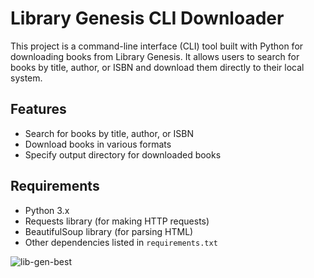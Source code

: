 # Library Genesis CLI Downloader

This project is a command-line interface (CLI) tool built with Python for downloading books from Library Genesis. It allows users to search for books by title, author, or ISBN and download them directly to their local system.

## Features
- Search for books by title, author, or ISBN
- Download books in various formats
- Specify output directory for downloaded books

## Requirements
- Python 3.x
- Requests library (for making HTTP requests)
- BeautifulSoup library (for parsing HTML)
- Other dependencies listed in `requirements.txt`

![lib-gen-best](https://github.com/Nxttyy/libgen-api-cli/assets/103582061/b471480d-5e4c-41a6-afaf-9b515ad9d726)
